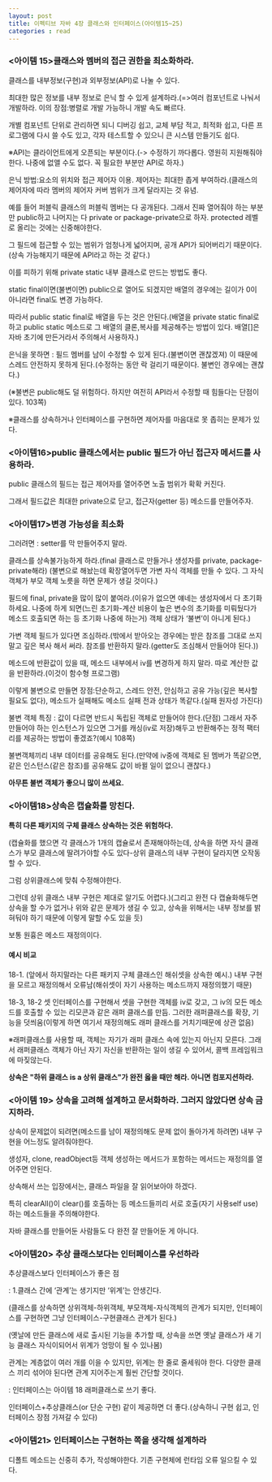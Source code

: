 ```yaml
---
layout: post
title: 이펙티브 자바 4장 클래스와 인터페이스(아이템15~25)
categories : read
---
```


### <아이템 15>클래스와 멤버의 접근 권한을 최소화하라.

클래스를 내부정보(구현)과 외부정보(API)로 나눌 수 있다.

최대한 많은 정보를 내부 정보로 은닉 할 수 있게 설계하라.(=>여러 컴포넌트로 나눠서 개발하라. 이의 장점:병렬로 개발 가능하니 개발 속도 빠르다. 

개별 컴포넌트 단위로 관리하면 되니 디버깅 쉽고, 교체 부담 적고, 최적화 쉽고, 다른 프로그램에 다시 쓸 수도 있고, 각자 테스트할 수 있으니 큰 시스템 만들기도 쉽다.

※API는 클라이언트에게 오픈되는 부분이다.(-> 수정하기 까다롭다. 영원히 지원해줘야 한다. 나중에 없앨 수도 없다. 꼭 필요한 부분만 API로 하자.)

은닉 방법:요소의 위치와 접근 제어자 이용. 제어자는 최대한 좁게 부여하라.(클래스의 제어자에 따라 멤버의 제어자 커버 범위가 크게 달라지는 것 유념. 

예를 들어 퍼블릭 클래스의 퍼블릭 멤버는 다 공개된다. 그래서 진짜 열어줘야 하는 부분만 public하고 나머지는 다 private or package-private으로 하자. protected 레벨로 올리는 것에는 신중해야한다. 

그 필드에 접근할 수 있는 범위가 엄청나게 넓어지며, 공개 API가 되어버리기 때문이다.(상속 가능해지기 때문에 API라고 하는 것 같다.) 

이를 피하기 위해 private static 내부 클래스로 만드는 방법도 좋다. 

static final이면(불변이면) public으로 열어도 되겠지만 배열의 경우에는 길이가 0이 아니라면 final도 변경 가능하다. 

따라서 public static final로 배열을 두는 것은 안된다.(배열을 private static final로 하고 public static 메소드로 그 배열의 클론,복사를 제공해주는 방법이 있다. 배열[]은 자바 초기에 만든거라서 주의해서 사용하자.) 


은닉을 못하면
: 필드 멤버를 남이 수정할 수 있게 된다.(불변이면 괜찮겠져) 이 때문에 스레드 안전하지 못하게 된다.(수정하는 동안 락 걸리기 때문이다. 불변인 경우에는 괜찮다.) 

(※불변은 public해도 덜 위험하다. 하지만 여전히 API라서 수정할 때 힘들다는 단점이 있다. 103쪽)

※클래스를 상속하거나 인터페이스를 구현하면 제어자를 마음대로 못 좁히는 문제가 있다.





### <아이템16>public 클래스에서는 public 필드가 아닌 접근자 메서드를 사용하라.

public 클래스의 필드는 접근 제어자를 열어주면 노출 범위가 확확 커진다. 

그래서 필드값은 최대한 private으로 닫고, 접근자(getter 등) 메소드를 만들어주자. 





### <아이템17>변경 가능성을 최소화

그러려면
: setter를 막 만들어주지 말라. 

클래스를 상속불가능하게 하라.(final 클래스로 만들거나 생성자를 private, package-private해라) (불변으로 해놨는데 확장열어두면 가변 자식 객체를 만들 수 있다. 그 자식 객체가 부모 객체 노릇을 하면 문제가 생길 것이다.) 

필드에 final, private을 많이 많이 붙여라.(이유가 없으면 얘네는 생성자에서 다 초기화 하세요. 나중에 하게 되면(느린 초기화-계산 비용이 높은 변수의 초기화를 미뤄뒀다가 메소드 호출되면 하는 등 초기화 나중에 하는거) 객체 상태가 ‘불변’이 아니게 된다.)

가변 객체 필드가 있다면 조심하라.(밖에서 받아오는 경우에는 받은 참조를 그대로 쓰지 말고 깊은 복사 해서 써라. 참조를 반환하지 말라.(getter도 조심해서 만들어야 된다.))

메소드에 반환값이 있을 때, 메소드 내부에서 iv를 변경하게 하지 말라. 따로 계산한 값을 반환하라.(이것이 함수형 프로그램)

이렇게 불변으로 만들면 장점:단순하고, 스레드 안전, 안심하고 공유 가능(깊은 복사할 필요도 없다), 메소드가 실패해도 메소드 실패 전과 상태가 똑같다.(실패 원자성 가진다)


불변 객체 특징
: 값이 다르면 반드시 독립된 객체로 만들어야 한다.(단점) 그래서 자주 만들어야 하는 인스턴스가 있으면 그거를 캐싱(iv로 저장)해두고 반환해주는 정적 팩터리를 제공하는 방법이 좋겠죠?(예시 108쪽) 

불변객체끼리 내부 데이터를 공유해도 된다.(만약에 iv중에 객체로 된 멤버가 똑같으면, 같은 인스턴스(같은 참조)를 공유해도 값이 바뀔 일이 없으니 괜찮다.) 


**아무튼 불변 객체가 좋으니 많이 쓰세요.**




### <아이템18>상속은 캡슐화를 망친다. 

**특히 다른 패키지의 구체 클래스 상속하는 것은 위험하다.** 

(캡슐화를 했으면 각 클래스가 1개의 캡슐로서 존재해야하는데, 상속을 하면 자식 클래스가 부모 클래스에 딸려가야할 수도 있다-상위 클래스의 내부 구현이 달라지면 오작동할 수 있다. 

그럼 상위클래스에 맞춰 수정해야한다. 

그런데 상위 클래스 내부 구현은 제대로 알기도 어렵다.)(그리고 완전 다 캡슐화해두면 상속을 할 수가 없거나 위와 같은 문제가 생길 수 있고, 상속을 위해서는 내부 정보를 밝혀둬야 하기 때문에 이렇게 말할 수도 있을 듯) 

보통 원흉은 메소드 재정의이다.



#### 예시 비교


18-1. (앞에서 하지말라는 다른 패키지 구체 클래스인 해쉬셋을 상속한 예시.)
내부 구현을 모르고 재정의해서 오류남(해쉬셋이 자기 사용하는 메소드까지 재정의했기 때문)


18-3, 18-2
셋 인터페이스를 구현해서 셋을 구현한 객체를 iv로 갖고, 그 iv의 모든 메소드를 호출할 수 있는 리모콘과 같은 래퍼 클래스를 만듬.
그러한 래퍼클래스를 확장, 기능을 덧씌움(이렇게 하면 여기서 재정의해도 래퍼 클래스를 거치기때문에 상관 없음)


※래퍼클래스를 사용할 때, 객체는 자기가 래퍼 클래스 속에 있는지 아닌지 모른다. 그래서 래퍼클래스 객체가 아닌 자기 자신을 반환하는 일이 생길 수 있어서, 콜백 프레임워크에 마짖않는다.


**상속은 "하위 클래스 is a 상위 클래스"가 완전 옳을 때만 해라. 아니면 컴포지션하라.**




### <아이템 19> 상속을 고려해 설계하고 문서화하라. 그러지 않았다면 상속 금지하라.

상속이 문제없이 되려면(메소드를 남이 재정의해도 문제 없이 돌아가게 하려면) 내부 구현을 어느정도 알려줘야한다. 

생성자, clone, readObject등 객체 생성하는 메서드가 포함하는 메서드는 재정의를 열어주면 안된다.


상속해서 쓰는 입장에서는, 클래스 파일을 잘 읽어보아야 하겠다. 

특히 clearAll()이 clear()를 호출하는 등 메소드들끼리 서로 호출(자기 사용self use)하는 메소드들을 주의해야한다. 

자바 클래스를 만들어둔 사람들도 다 완전 잘 만들어둔 게 아니다.





### <아이템20> 추상 클래스보다는 인터페이스를 우선하라

추상클래스보다 인터페이스가 좋은 점

: 1.클래스 간에 ‘관계’는 생기지만 ‘위계’는 안생긴다.

(클래스를 상속하면 상위객체-하위객체, 부모객체-자식객체의 관계가 되지만, 인터페이스를 구현하면 그냥 인터페이스-구현클래스 관계가 된다.) 

(옛날에 만든 클래스에 새로 출시된 기능을 추가할 때, 상속을 쓰면 옛날 클래스가 새 기능 클래스 자식이되어서 위계가 엉망이 될 수 있나봄) 

관계는 계층없이 여러 개를 이을 수 있지만, 위계는 한 줄로 줄세워야 한다. 다양한 클래스 끼리 섞어야 된다면 관계 지어주는게 훨씬 간단할 것이다.


: 인터페이스는 아이템 18 래퍼클래스로 쓰기 좋다. 

인터페이스+추상클래스(or 단순 구현) 같이 제공하면 더 좋다.(상속하니 구현 쉽고, 인터페이스 장점 가져갈 수 있다)



### <아이템21> 인터페이스는 구현하는 쪽을 생각해 설계하라

디폴트 메소드는 신중히 추가, 작성해야한다. 기존 구현체에 런타임 오류 일으킬 수 있다.
